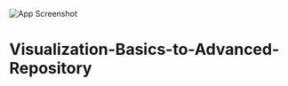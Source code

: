 ![App Screenshot](https://phiab.com/wp-content/uploads/2020/01/Time-series-banner.jpg)
# Visualization-Basics-to-Advanced-Repository
